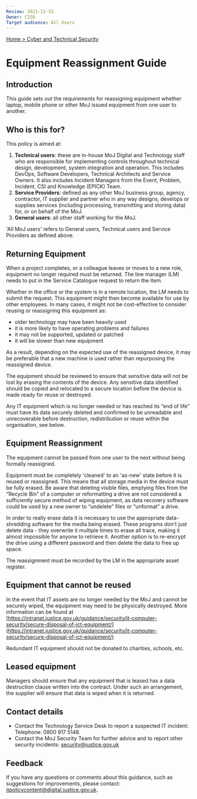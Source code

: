 ```yaml
---
Review: 2021-12-31
Owner: CISO
Target audience: All Users
---
```


[Home > Cyber and Technical Security](home-security-policies-guides.md)

# Equipment Reassignment Guide

## Introduction

This guide sets out the requirements for reassigning equipment whether laptop, mobile phone or other MoJ issued equipment from one user to another.  

## Who is this for?

This policy is aimed at:

1. **Technical users**: these are in-house MoJ Digital and Technology staff who are responsible for implementing controls throughout technical design, development, system integration and operation. This includes DevOps, Software Developers, Technical Architects and Service Owners. It also includes Incident Managers from the Event, Problem, Incident, CSI and Knowledge (EPICK) Team.
2. **Service Providers**: defined as any other MoJ business group, agency, contractor, IT supplier and partner who in any way designs, develops or supplies services (including processing, transmitting and storing data) for, or on behalf of the MoJ.
3. **General users**: all other staff working for the MoJ.

'All MoJ users' refers to General users, Technical users and Service Providers as defined above.

## Returning Equipment

When a project completes, or a colleague leaves or moves to a new role, equipment no longer required must be returned.  The line manager (LM) needs to put in the Service Catalogue request to return the item.

Whether in the office or the system is in a remote location, the LM needs to submit the request. This equipment might then become available for use by other employees. In many cases, it might not be cost-effective to consider reusing or reassigning this equipment as:

 - older technology may have been heavily used
 - it is more likely to have operating problems and failures
 - it may not be supported, updated or patched
 - it will be slower than new equipment

As a result, depending on the expected use of the reassigned device, it may be preferable that a new machine is used rather than repurposing the reassigned device.

The equipment should be reviewed to ensure that sensitive data will not be lost by erasing the contents of the device.  Any sensitive data identified should be copied and relocated to a secure location before the device is made ready for reuse or destroyed.  

Any IT equipment which is no longer needed or has reached its “end of life” must have its data securely deleted and confirmed to be unreadable and unrecoverable before destruction, redistribution or reuse within the organisation, see below.

## Equipment Reassignment

The equipment cannot be passed from one user to the next without being formally reassigned.

Equipment must be completely 'cleaned' to an 'as-new' state before it is reused or reassigned. This means that all storage media in the device must be fully erased.  Be aware that deleting visible files, emptying files from the “Recycle Bin” of a computer or reformatting a drive are not considered a sufficiently secure method of wiping equipment, as data recovery software could be used by a new owner to “undelete” files or “unformat” a drive.  

In order to really erase data it is necessary to use the appropriate data-shredding software for the media being erased. These programs don't just delete data - they overwrite it multiple times to erase all trace, making it almost impossible for anyone to retrieve it.  Another option is to re-encrypt the drive using a different password and then delete the data to free up space.

The reassignment must be recorded by the LM in the appropriate asset register.

## Equipment that cannot be reused

In the event that IT assets are no longer needed by the MoJ and cannot be securely wiped, the equipment may need to be physically destroyed.  More information can be found at [https://intranet.justice.gov.uk/guidance/security/it-computer-security/secure-disposal-of-ict-equipment/](https://intranet.justice.gov.uk/guidance/security/it-computer-security/secure-disposal-of-ict-equipment/)

Redundant IT equipment should not be donated to charities, schools, etc.

## Leased equipment

Managers should ensure that any equipment that is leased has a data destruction clause written into the contract. Under such an arrangement, the supplier will ensure that data is wiped when it is returned.

## Contact details

- Contact the Technology Service Desk to report a suspected IT incident: Telephone: 0800 917 5148.
- Contact the MoJ Security Team for further advice and to report other security incidents: [security@justice.gov.uk](mailto:security@justice.gov.uk)

## Feedback
If you have any questions or comments about this guidance, such as suggestions for improvements, please contact: [itpolicycontent@digital.justice.gov.uk](itpolicycontent@digital.justice.gov.uk).
